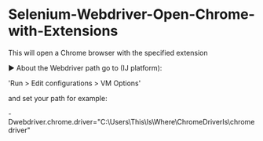 # Selenium-Webdriver-Open-Chrome-with-Extensions
This will open a Chrome browser with the specified extension

▶ About the Webdriver path go to (IJ platform):

'Run > Edit configurations > VM Options'

and set your path for example:

-Dwebdriver.chrome.driver="C:\Users\This\Is\Where\ChromeDriverIs\chromedriver"
